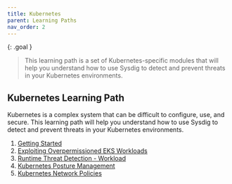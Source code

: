 ```yaml
---
title: Kubernetes
parent: Learning Paths
nav_order: 2
---
```


{: .goal }
>This learning path is a set of Kubernetes-specific modules that will help you understand how to use Sysdig to detect and prevent threats in your Kubernetes environments.

## Kubernetes Learning Path

Kubernetes is a complex system that can be difficult to configure, use, and secure. This learning path will help you understand how to use Sysdig to detect and prevent threats in your Kubernetes environments.

1. [Getting Started]({{site.baseurl}}/docs/getting-started/)
2. [Exploiting Overpermissioned EKS Workloads]({{site.baseurl}}/docs/modules/runtime-threat-detection/runtime-threat-detection-cloud/eks-iam-roles-and-irsa.html)
2. [Runtime Threat Detection - Workload]({{site.baseurl}}/docs/modules/runtime-threat-detection/runtime-threat-detection-workload.html)
6. [Kubernetes Posture Management]({{site.baseurl}}/docs/modules/kubernetes-posture-management.html)
7. [Kubernetes Network Policies]({{site.baseurl}}/docs/modules/kubernetes-network-policies.html)
